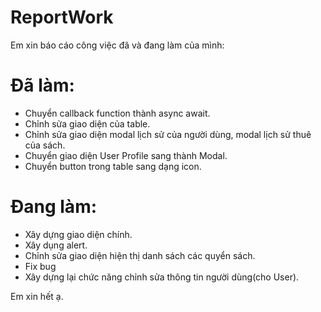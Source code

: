 # ReportWork
Em xin báo cáo công việc đã và đang làm của mình:
# Đã làm:
+ Chuyển callback function thành async await.
+ Chỉnh sửa giao diện của table.
+ Chỉnh sửa giao diện modal lịch sử của người dùng, modal lịch sử thuê của sách.
+ Chuyển giao diện User Profile sang thành Modal.
+ Chuyển button trong table sang dạng icon.
# Đang làm:
+ Xây dựng giao diện chính.
+ Xây dụng alert.
+ Chỉnh sửa giao diện hiện thị danh sách các quyển sách.
+ Fix bug
+ Xây dựng lại chức năng chỉnh sửa thông tin người dùng(cho User).

Em xin hết ạ.